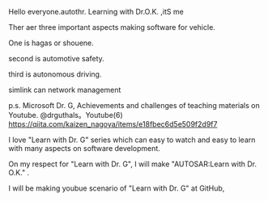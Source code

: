 Hello everyone.autothr. Learning with Dr.O.K. ,itS me 


Ther aer three important aspects making software for vehicle.

One is hagas or shouene.

second is automotive safety.

third is autonomous driving.

simlink
can
network management


p.s. 
Microsoft Dr. G, Achievements and challenges of teaching materials on Youtube. @drguthals。Youtube(6)
https://qiita.com/kaizen_nagoya/items/e18fbec6d5e509f2d9f7

I love "Learn with Dr. G" series which can easy to watch and easy to learn with many aspects on software development.

On my respect for "Learn with Dr. G", I will make "AUTOSAR:Learn with  Dr. O.K." .

I will be making youbue scenario of  "Learn with Dr. G" at GitHub,
